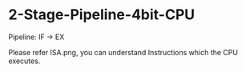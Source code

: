 # 2-Stage-Pipeline-4bit-CPU
 
Pipeline: IF -> EX

Please refer ISA.png, you can understand Instructions which the CPU executes.
